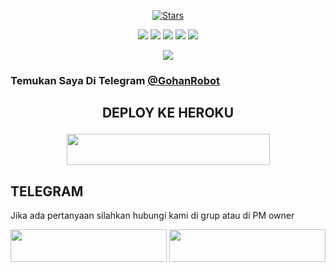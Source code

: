 <p align="center">
    <a href="https://github.com/Good-Boys-Exe/GohanXRobot/stargazers"><img src="https://img.shields.io/github/stars/Good-Boys-Exe/GohanXRobotRobot?label=Stars&style=flat-square&logo=github&color=F10070" alt="Stars" /></a>
</p>
<p align="center">
    <a href="https://github.com/Good-Boys-Exe/GohanXRobot"> <img src="https://img.shields.io/github/repo-size/Good-Boys-Exe/GohanXRobotRobot?color=orange&logo=github&logoColor=green&style=for-the-badge" /></a>
    <a href="https://github.com/Good-Boys-Exe/GohanXRobot/commits"> <img src="https://img.shields.io/github/last-commit/Good-Boys-Exe/GohanXRobotRobot?color=blue&logo=github&logoColor=green&style=for-the-badge" /></a>
    <a href="https://github.com/Good-Boys-Exe/GohanXRobot/issues"> <img src="https://img.shields.io/github/issues/Good-Boys-Exe/GohanXRobotRobot?color=blueviolet&logo=github&logoColor=green&style=for-the-badge" /></a>
    <a href="https://github.com/Good-Boys-Exe/GohanXRobot/network/members"> <img src="https://img.shields.io/github/forks/Good-Boys-Exe/GohanXRobotRobot?color=red&logo=github&logoColor=green&style=for-the-badge" /></a>  
    <a href="https://pypi.org/project/Telethon/"> <img src="https://img.shields.io/pypi/v/telethon?color=yellow&label=telethon&logo=python&logoColor=green&style=for-the-badge" /></a>
</p>

<p align="center">
  <img src="https://telegra.ph/file/6b14ab68ab3dfd4200ca5.jpg">
</p>

### Temukan Saya Di Telegram‌‌ [@GohanRobot](https://t.me/GohanRobot)



## <p align="center">DEPLOY KE HEROKU</p>

<p align="center"><a href="https://heroku.com/deploy?template=https://github.com/Good-Boys-Exe/GohanXRobot">
  <img src="https://img.shields.io/badge/Deploy%20Ke%20Heroku-aqua?style=flat&logo=heroku" width="325" height="50.100" /></a></p>

## TELEGRAM
Jika ada pertanyaan silahkan hubungi kami di grup atau di PM owner
<p>
    <a href="https://t.me/GB_03101999" target="blank"><img src="https://img.shields.io/badge/OWNER-ɢᴏᴏᴅ ʙᴏʏs-red?style=plastic&logo=telegram"width="250" height="52"/></a>
    <a href="https://t.me/GroupMusicRandom" target="blank"><img src="https://img.shields.io/badge/JOIN GROUP-MUSIC-red?style=plastic&logo=telegram"width="250" height="52"/></a>
</p>
